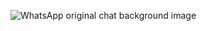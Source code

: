![WhatsApp original chat background image](https://user-images.githubusercontent.com/15075759/28719144-86dc0f70-73b1-11e7-911d-60d70fcded21.png)

